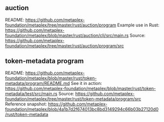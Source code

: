 ## auction

README: https://github.com/metaplex-foundation/metaplex/tree/master/rust/auction/program
Example use in Rust: https://github.com/metaplex-foundation/metaplex/blob/master/rust/auction/cli/src/main.rs
Source: https://github.com/metaplex-foundation/metaplex/tree/master/rust/auction/program/src


## token-metadata program

README: https://github.com/metaplex-foundation/metaplex/blob/master/rust/token-metadata/program/README.md
See it in action: https://github.com/metaplex-foundation/metaplex/blob/master/rust/token-metadata/test/src/main.rs
Source: https://github.com/metaplex-foundation/metaplex/tree/master/rust/token-metadata/program/src
Reference snapshot: https://github.com/metaplex-foundation/metaplex/blob/4a1b7d2f674013bc8bd3149294c66b03b27120d0/rust/token-metadata
